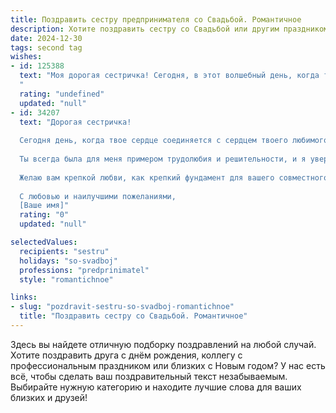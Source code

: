 ```yaml
---
title: Поздравить сестру предпринимателя со Свадьбой. Романтичное
description: Хотите поздравить сестру со Свадьбой или другим праздником? Наш ИИ создаст незабываемое поздравление, а вы обязательно выделитесь среди других.  
date: 2024-12-30
tags: second tag
wishes:
- id: 125388
  text: "Моя дорогая сестричка! Сегодня, в этот волшебный день, когда ты обретаешь своё счастье, я хочу сказать тебе:  пусть ваша жизнь будет такой же яркой и неповторимой, как твой предпринимательский талант! Пусть любовь, словно крепкий бизнес-план, приведёт вас к заветным вершинам благополучия и счастья.  Желаю вам бесконечного океана нежности,  верности и взаимопонимания.  Счастья вам, моя любимая сестра, и крепкой, счастливой семейной жизни!
  "
  rating: "undefined"
  updated: "null"
- id: 34207
  text: "Дорогая сестричка!
  
  Сегодня день, когда твое сердце соединяется с сердцем твоего любимого, и я от всей души поздравляю вас с этим прекрасным событием! Ваша свадьба — это не просто новая глава в жизни, а яркая сказка, в которой вы пишете свои совместные мечты и стремления.
  
  Ты всегда была для меня примером трудолюбия и решительности, и я уверена, что в браке вы создадите успешную и гармоничную пару, как в бизнесе, так и в жизни. Пусть ваш путь будет усыпан счастливыми моментами, взаимопониманием и поддержкой.
  
  Желаю вам крепкой любви, как крепкий фундамент для вашего совместного дела, и фантастических приключений, которые сделают ваш союз только крепче. Пусть каждый день будет наполнен радостью, смехом и той самой искоркой, которая зажигает сердца.
  
  С любовью и наилучшими пожеланиями,
  [Ваше имя]"
  rating: "0"
  updated: "null"

selectedValues:
  recipients: "sestru"
  holidays: "so-svadboj"
  professions: "predprinimatel"
  style: "romantichnoe"

links:
- slug: "pozdravit-sestru-so-svadboj-romantichnoe"
  title: "Поздравить сестру со Свадьбой. Романтичное"
---
```


Здесь вы найдете отличную подборку поздравлений на любой случай. 
Хотите поздравить друга с днём рождения, коллегу с профессиональным праздником или близких с Новым годом? У нас есть всё, чтобы сделать ваш поздравительный текст незабываемым. Выбирайте нужную категорию и находите лучшие слова для ваших близких и друзей!
